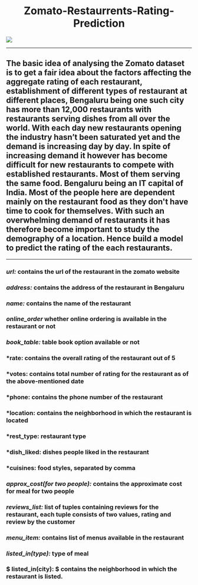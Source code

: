 <h1 align='center'>Zomato-Restaurrents-Rating-Prediction</h1>
<img src="https://mir-s3-cdn-cf.behance.net/project_modules/fs/388eca72914835.5bf79177986e4.jpg">

---
## The basic idea of analysing the Zomato dataset is to get a fair idea about the factors affecting the aggregate rating of each restaurant, establishment of different types of restaurant at different places, Bengaluru being one such city has more than 12,000 restaurants with restaurants serving dishes from all over the world. With each day new restaurants opening the industry hasn’t been saturated yet and the demand is increasing day by day. In spite of increasing demand it however has become difficult for new restaurants to compete with established restaurants. Most of them serving the same food. Bengaluru being an IT capital of India. Most of the people here are dependent mainly on the restaurant food as they don't have time to cook for themselves. With such an overwhelming demand of restaurants it has therefore become important to study the demography of a location. Hence build a model to predict the rating of the each restaurants.
---
### *url:* contains the url of the restaurant in the zomato website
### *address:* contains the address of the restaurant in Bengaluru
### *name:* contains the name of the restaurant
### *online_order* whether online ordering is available in the restaurant or not
### *book_table:* table book option available or not
### *rate: contains the overall rating of the restaurant out of 5
### *votes: contains total number of rating for the restaurant as of the above-mentioned date
### *phone: contains the phone number of the restaurant
### *location: contains the neighborhood in which the restaurant is located
### *rest_type: restaurant type
### *dish_liked: dishes people liked in the restaurant
### *cuisines: food styles, separated by comma
### *approx_cost(for two people):* contains the approximate cost for meal for two people
### *reviews_list:* list of tuples containing reviews for the restaurant, each tuple consists of two values, rating and review by the       customer
### *menu_item:* contains list of menus available in the restaurant
### *listed_in(type):* type of meal
### $ **listed_in(city):** $ contains the neighborhood in which the restaurant is listed.
